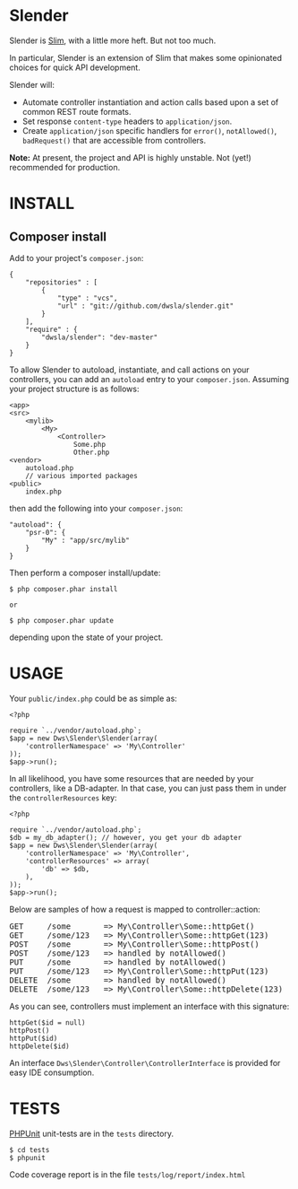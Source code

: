 Slender
=======

Slender is [Slim](http://www.slimframework.com/), with a little more heft. But not too much.

In particular, Slender is an extension of Slim that makes some opinionated choices for 
quick API development. 

Slender will: 

* Automate controller instantiation and action calls based upon a set of common 
REST route formats.
* Set response `content-type` headers to `application/json`.
* Create `application/json` specific handlers for `error()`, `notAllowed()`, `badRequest()` 
that are accessible from controllers.

**Note:** At present, the project and API is highly unstable. Not (yet!) recommended for production.

INSTALL
=======

Composer install
----------------

Add to your project's `composer.json`:

```
{
	"repositories" : [
		{
			"type" : "vcs",
			"url" : "git://github.com/dwsla/slender.git"
		}
	],
	"require" : {
		"dwsla/slender": "dev-master"
	}
}
```

To allow Slender to autoload, instantiate, and call actions on your controllers, you 
can add an `autoload` entry to your `composer.json`. Assuming your project structure 
is as follows:

```
<app>
<src>
	<mylib>
		<My>
			<Controller>
				Some.php
				Other.php
<vendor>
	autoload.php
	// various imported packages
<public>
	index.php
```

then add the following into your `composer.json`:

```
"autoload": {
	"psr-0": {
		"My" : "app/src/mylib"
	}
}
```

Then perform a composer install/update:

```
$ php composer.phar install

or

$ php composer.phar update
```

depending upon the state of your project.

USAGE
=====

Your `public/index.php` could be as simple as:

```
<?php

require `../vendor/autoload.php`;
$app = new Dws\Slender\Slender(array(
	'controllerNamespace' => 'My\Controller'
));
$app->run();

```

In all likelihood, you have some resources that are needed by your controllers, like
a DB-adapter. In that case, you can just pass them in under the `controllerResources` key:

```
<?php

require `../vendor/autoload.php`;
$db = my_db_adapter(); // however, you get your db adapter
$app = new Dws\Slender\Slender(array(
	'controllerNamespace' => 'My\Controller',
	'controllerResources' => array(
		'db' => $db,
	),
));
$app->run();

```

Below are samples of how a request is mapped to controller::action:

<pre>
GET		/some		=> My\Controller\Some::httpGet()
GET		/some/123	=> My\Controller\Some::httpGet(123)
POST	/some		=> My\Controller\Some::httpPost()
POST	/some/123	=> handled by notAllowed()
PUT		/some		=> handled by notAllowed()
PUT		/some/123	=> My\Controller\Some::httpPut(123)
DELETE	/some		=> handled by notAllowed()
DELETE	/some/123	=> My\Controller\Some::httpDelete(123)
</pre>

As you can see, controllers must implement an interface with this signature:

```
httpGet($id = null)
httpPost()
httpPut($id)
httpDelete($id)
```

An interface `Dws\Slender\Controller\ControllerInterface` is provided for easy IDE
consumption.


TESTS
=====

[PHPUnit](https://github.com/sebastianbergmann/phpunit/) unit-tests are in the `tests` directory.

```
$ cd tests
$ phpunit
```

Code coverage report is in the file `tests/log/report/index.html`

